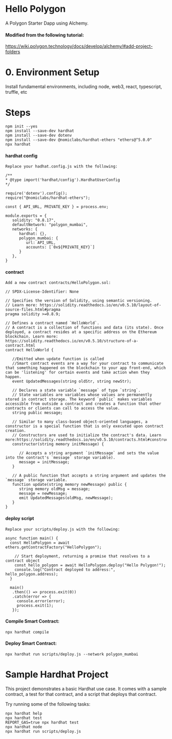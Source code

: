 # Hello Polygon

A Polygon Starter Dapp using Alchemy.

#### Modified from the following tutorial:
https://wiki.polygon.technology/docs/develop/alchemy/#add-project-folders

# 0. Environment Setup

Install fundamental environments, including node, web3, react, typescript, truffle, etc

# Steps
```javascripts
npm init --yes
npm install --save-dev hardhat
npm install --save-dev dotenv
npm install --save-dev @nomiclabs/hardhat-ethers "ethers@^5.0.0"
npx hardhat
```

#### hardhat config
```javascripts
Replace your hadhat.config.js with the following:

/**
* @type import('hardhat/config').HardhatUserConfig
*/

require('dotenv').config();
require("@nomiclabs/hardhat-ethers");

const { API_URL, PRIVATE_KEY } = process.env;

module.exports = {
   solidity: "0.8.17",
   defaultNetwork: "polygon_mumbai",
   networks: {
      hardhat: {},
      polygon_mumbai: {
         url: API_URL,
         accounts: [`0x${PRIVATE_KEY}`]
      }
   },
}
```

#### contract
```javascripts
Add a new contract contracts/HelloPolygon.sol:

// SPDX-License-Identifier: None

// Specifies the version of Solidity, using semantic versioning.
// Learn more: https://solidity.readthedocs.io/en/v0.5.10/layout-of-source-files.html#pragma
pragma solidity >=0.8.9;

// Defines a contract named `HelloWorld`.
// A contract is a collection of functions and data (its state). Once deployed, a contract resides at a specific address on the Ethereum blockchain. Learn more: https://solidity.readthedocs.io/en/v0.5.10/structure-of-a-contract.html
contract HelloWorld {

   //Emitted when update function is called
   //Smart contract events are a way for your contract to communicate that something happened on the blockchain to your app front-end, which can be 'listening' for certain events and take action when they happen.
   event UpdatedMessages(string oldStr, string newStr);

   // Declares a state variable `message` of type `string`.
   // State variables are variables whose values are permanently stored in contract storage. The keyword `public` makes variables accessible from outside a contract and creates a function that other contracts or clients can call to access the value.
   string public message;

   // Similar to many class-based object-oriented languages, a constructor is a special function that is only executed upon contract creation.
   // Constructors are used to initialize the contract's data. Learn more:https://solidity.readthedocs.io/en/v0.5.10/contracts.html#constructors
   constructor(string memory initMessage) {

      // Accepts a string argument `initMessage` and sets the value into the contract's `message` storage variable).
      message = initMessage;
   }

   // A public function that accepts a string argument and updates the `message` storage variable.
   function update(string memory newMessage) public {
      string memory oldMsg = message;
      message = newMessage;
      emit UpdatedMessages(oldMsg, newMessage);
   }
}
```

#### deploy script
```javascripts
Replace your scripts/deploy.js with the following:

async function main() {
  const HelloPolygon = await ethers.getContractFactory("HelloPolygon");
  
    // Start deployment, returning a promise that resolves to a contract object
    const hello_polygon = await HelloPolygon.deploy("Hello Polygon!");   
    console.log("Contract deployed to address:", hello_polygon.address);
  }
  
  main()
   .then(() => process.exit(0))
   .catch(error => {
     console.error(error);
     process.exit(1);
   });
```

#### Compile Smart Contract:
```javascripts
npx hardhat compile
```

#### Deploy Smart Contract:
```javascripts
npx hardhat run scripts/deploy.js --network polygon_mumbai
```

# Sample Hardhat Project

This project demonstrates a basic Hardhat use case. It comes with a sample contract, a test for that contract, and a script that deploys that contract.

Try running some of the following tasks:

```shell
npx hardhat help
npx hardhat test
REPORT_GAS=true npx hardhat test
npx hardhat node
npx hardhat run scripts/deploy.js
```
